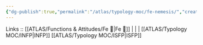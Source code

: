 ```yaml
---
{"dg-publish":true,"permalink":"/atlas/typology-moc/fe-nemesis/","created":"2023-01-05T15:02:40.011+01:00","updated":"2023-02-27T19:46:42.446+01:00"}
---
```


Links :: [[ATLAS/Functions & Attitudes/Fe 💉\|Fe 💉]] |  |  | 
[[ATLAS/Typology MOC/INFP\|INFP]]
[[ATLAS/Typology MOC/ISFP\|ISFP]]
